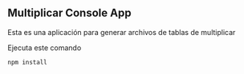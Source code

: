 ## Multiplicar Console App

Esta es una aplicación para generar archivos de tablas de multiplicar

Ejecuta este comando

``````
npm install
``````